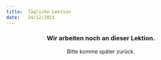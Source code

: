 ```yaml
---
title:  Tägliche Lektion
date:   24/12/2021
---
```


### <center>Wir arbeiten noch an dieser Lektion.</center>
<center>Bitte komme später zurück.</center>